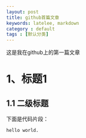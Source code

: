 ```yaml
---
layout: post
title: github首篇文章
keywords: latelee, markdown
category : default
tags : [默认分类]
---
```

这是我在github上的第一篇文章
# 1、标题1
## 1.1 二级标题
下面是代码片段：
```
hello world.
```
